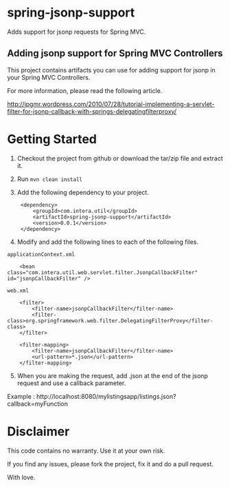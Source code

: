 
spring-jsonp-support
====================

Adds support for jsonp requests for Spring MVC.


Adding jsonp support for Spring MVC Controllers
------------------------------------------------

This project contains artifacts you can use for adding support for jsonp in your Spring MVC Controllers.

For more information, please read the following article.

http://jpgmr.wordpress.com/2010/07/28/tutorial-implementing-a-servlet-filter-for-jsonp-callback-with-springs-delegatingfilterproxy/


Getting Started
================
1. Checkout the project from github or download the tar/zip file and extract it.

2. Run `mvn clean install`

3. Add the following dependency to your project.

    	<dependency>
			<groupId>com.intera.util</groupId>
			<artifactId>spring-jsonp-support</artifactId>
			<version>0.0.1</version>
		</dependency>

4. Modify and add the following lines to each of the following files.

`applicationContext.xml`


		<bean class="com.intera.util.web.servlet.filter.JsonpCallbackFilter" id="jsonpCallbackFilter" />


`web.xml`

		<filter>
		    <filter-name>jsonpCallbackFilter</filter-name>
		    <filter-class>org.springframework.web.filter.DelegatingFilterProxy</filter-class>
		</filter>
		 
		<filter-mapping>
		    <filter-name>jsonpCallbackFilter</filter-name>
		    <url-pattern>*.json</url-pattern>
		</filter-mapping>


5. When you are making the request, add .json at the end of the jsonp request and use a callback parameter.

Example : http://localhost:8080/mylistingsapp/listings.json?callback=myFunction



Disclaimer
==========
This code contains no warranty. Use it at your own risk.

If you find any issues, please fork the project, fix it and do a pull request.

With love.
